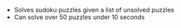 - Solves sudoku puzzles given a list of unsolved puzzles
- Can solve over 50 puzzles under 10 seconds
